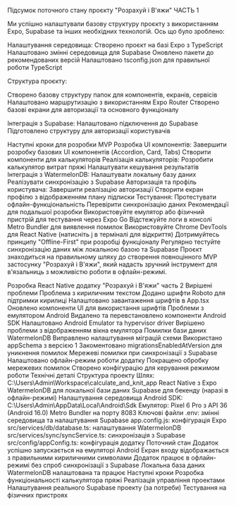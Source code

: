Підсумок поточного стану проєкту "Розрахуй і В'яжи" ЧАСТЬ 1 

Ми успішно налаштували базову структуру проєкту з використанням Expo, Supabase та інших необхідних технологій. Ось що було зроблено:

Налаштування середовища:
Створено проєкт на базі Expo з TypeScript
Налаштовано змінні середовища для Supabase
Оновлено пакети до рекомендованих версій
Налаштовано tsconfig.json для правильної роботи TypeScript

Структура проєкту:

Створено базову структуру папок для компонентів, екранів, сервісів
Налаштовано маршрутизацію з використанням Expo Router
Створено базові екрани для авторизації та основного функціоналу

Інтеграція з Supabase:
Налаштовано підключення до Supabase
Підготовлено структуру для авторизації користувачів

Наступні кроки для розробки MVP
Розробка UI компонентів:
Завершити розробку базових UI компонентів (Accordion, Card, Tabs)
Створити компоненти для калькуляторів
Реалізація калькуляторів:
Розробити калькулятор витрат пряжі
Налаштувати кешування результатів
Інтеграція з WatermelonDB:
Налаштувати локальну базу даних
Реалізувати синхронізацію з Supabase
Авторизація та профіль користувача:
Завершити реалізацію авторизації
Створити екран профілю з відображенням плану підписки
Тестування:
Протестувати офлайн-функціональність
Перевірити синхронізацію даних
Рекомендації для подальшої розробки
Використовуйте емулятор або фізичний пристрій для тестування через Expo Go
Відстежуйте логи в консолі Metro Bundler для виявлення помилок
Використовуйте Chrome DevTools для React Native (натисніть j в терміналі для відкриття)
Дотримуйтесь принципу "Offline-First" при розробці функціоналу
Регулярно тестуйте синхронізацію даних між локальною базою та Supabase
Проєкт знаходиться на правильному шляху до створення повноцінного MVP застосунку "Розрахуй і В'яжи", який надасть зручний інструмент для в'язальниць з можливістю роботи в офлайн-режимі.

Розробка React Native додатку "Розрахуй і В'яжи" часть 2 
Вирішені проблеми
Проблема з кириличним текстом
Додано шрифти Roboto для підтримки кирилиці
Налаштовано завантаження шрифтів в App.tsx
Оновлено компоненти UI для використання шрифтів
Проблеми з емулятором Android
Видалено та перевстановлено компоненти Android SDK
Налаштовано Android Emulator та hypervisor driver
Вирішено проблеми з відображенням вікна емулятора
Помилки бази даних WatermelonDB
Виправлено налаштування міграцій схеми
Використано appSchema з версією 1
Закоментовано migrationsEnabledAtVersion для уникнення помилок
Мережеві помилки при синхронізації з Supabase
Налаштовано офлайн-режим роботи додатку
Покращено обробку мережевих помилок
Створено конфігурацію для керування режимом роботи
Технічні деталі
Структура проекту
Шлях: C:\Users\Admin\Workspace\calculate_and_knit_app
React Native з Expo
WatermelonDB для локальної бази даних
Supabase для бекенду (наразі в офлайн-режимі)
Налаштування середовища
Android SDK: C:\Users\Admin\AppData\Local\Android\Sdk
Емулятор: Pixel 6 Pro з API 36 (Android 16.0)
Metro Bundler на порту 8083
Ключові файли
.env: змінні середовища та налаштування Supabase
app.config.js: конфігурація Expo
src/services/db/database.ts: налаштування WatermelonDB
src/services/sync/syncService.ts: синхронізація з Supabase
src/config/appConfig.ts: конфігурація додатку
Поточний стан
Додаток успішно запускається на емуляторі Android
Екран входу відображається з правильними кириличними символами
Додаток працює в офлайн-режимі без спроб синхронізації з Supabase
Локальна база даних WatermelonDB налаштована та працює
Наступні кроки
Розробка функціональності калькулятора пряжі
Реалізація управління проектами
Налаштування реального Supabase проекту (за потреби)
Тестування на фізичних пристроях
